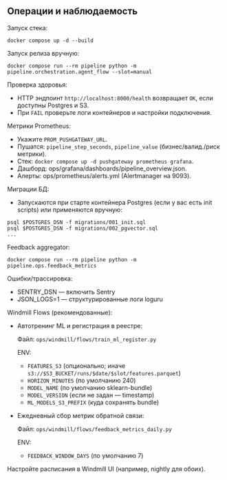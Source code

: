 ## Операции и наблюдаемость

Запуск стека:

```
docker compose up -d --build
```

Запуск релиза вручную:

```
docker compose run --rm pipeline python -m pipeline.orchestration.agent_flow --slot=manual
```

Проверка здоровья:

- HTTP эндпоинт `http://localhost:8000/health` возвращает `OK`, если доступны Postgres и S3.
- При `FAIL` проверьте логи контейнеров и настройки подключения.

Метрики Prometheus:
- Укажите `PROM_PUSHGATEWAY_URL`.
- Пушатся: `pipeline_step_seconds`, `pipeline_value` (бизнес/валид./риск метрики).
- Стек: `docker compose up -d pushgateway prometheus grafana`.
- Дашборд: ops/grafana/dashboards/pipeline_overview.json.
- Алерты: ops/prometheus/alerts.yml (Alertmanager на 9093).

Миграции БД:
- Запускаются при старте контейнера Postgres (если у вас есть init scripts) или применяются вручную:

```
psql $POSTGRES_DSN -f migrations/001_init.sql
psql $POSTGRES_DSN -f migrations/002_pgvector.sql
...
```

Feedback aggregator:

```
docker compose run --rm pipeline python -m pipeline.ops.feedback_metrics
```

Ошибки/трассировка:
- SENTRY_DSN — включить Sentry
- JSON_LOGS=1 — структурированные логи loguru

Windmill Flows (рекомендованные):

- Автотренинг ML и регистрация в реестре:

  Файл: `ops/windmill/flows/train_ml_register.py`

  ENV:
  - `FEATURES_S3` (опционально; иначе `s3://$S3_BUCKET/runs/$date/$slot/features.parquet`)
  - `HORIZON_MINUTES` (по умолчанию 240)
  - `MODEL_NAME` (по умолчанию sklearn-bundle)
  - `MODEL_VERSION` (если не задан — timestamp)
  - `ML_MODELS_S3_PREFIX` (куда сохранять bundle)

- Ежедневный сбор метрик обратной связи:

  Файл: `ops/windmill/flows/feedback_metrics_daily.py`

  ENV:
  - `FEEDBACK_WINDOW_DAYS` (по умолчанию 7)

Настройте расписания в Windmill UI (например, nightly для обоих).
